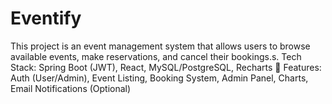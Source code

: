 # Eventify
This project is an event management system that allows users to browse available events, make reservations, and cancel their bookings.s. Tech Stack: Spring Boot (JWT), React, MySQL/PostgreSQL, Recharts 🔹 Features: Auth (User/Admin), Event Listing, Booking System, Admin Panel, Charts, Email Notifications (Optional)
